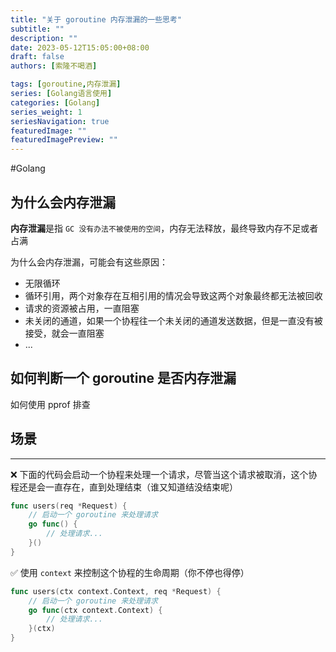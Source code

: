 ```yaml
---
title: "关于 goroutine 内存泄漏的一些思考"
subtitle: ""
description: ""
date: 2023-05-12T15:05:00+08:00
draft: false
authors: [索隆不喝酒]

tags: [goroutine,内存泄漏]
series: [Golang语言使用]
categories: [Golang]
series_weight: 1
seriesNavigation: true
featuredImage: ""
featuredImagePreview: ""
---
```

<!--more-->
#Golang 

## 为什么会内存泄漏

**内存泄漏**是指 `GC 没有办法不被使用的空间`，内存无法释放，最终导致内存不足或者占满

为什么会内存泄漏，可能会有这些原因：
- 无限循环
- 循环引用，两个对象存在互相引用的情况会导致这两个对象最终都无法被回收
- 请求的资源被占用，一直阻塞
- 未关闭的通道，如果一个协程往一个未关闭的通道发送数据，但是一直没有被接受，就会一直阻塞
- ...

## 如何判断一个 goroutine 是否内存泄漏

如何使用  pprof 排查

## 场景

---
❌ 下面的代码会启动一个协程来处理一个请求，尽管当这个请求被取消，这个协程还是会一直存在，直到处理结束（谁又知道结没结束呢）
```go
func users(req *Request) { 
    // 启动一个 goroutine 来处理请求 
    go func() { 
        // 处理请求... 
    }() 
}
```

✅ 使用 `context` 来控制这个协程的生命周期（你不停也得停）
```go
func users(ctx context.Context, req *Request) { 
    // 启动一个 goroutine 来处理请求 
    go func(ctx context.Context) { 
        // 处理请求... 
    }(ctx) 
}
```